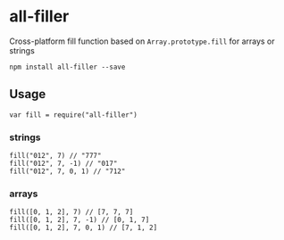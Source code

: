 # all-filler
Cross-platform fill function based on `Array.prototype.fill` for arrays or strings

```
npm install all-filler --save
```

## Usage

```
var fill = require("all-filler")
```

### strings
```
fill("012", 7) // "777"
fill("012", 7, -1) // "017"
fill("012", 7, 0, 1) // "712"
```

### arrays
```
fill([0, 1, 2], 7) // [7, 7, 7]
fill([0, 1, 2], 7, -1) // [0, 1, 7]
fill([0, 1, 2], 7, 0, 1) // [7, 1, 2]
```
